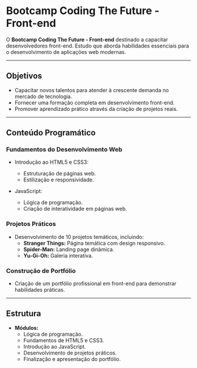 # Bootcamp Coding The Future - Front-end

O **Bootcamp Coding The Future - Front-end** destinado a capacitar desenvolvedores front-end. Estudo que aborda habilidades essenciais para o desenvolvimento de aplicações web modernas.

---

## Objetivos

- Capacitar novos talentos para atender à crescente demanda no mercado de tecnologia.
- Fornecer uma formação completa em desenvolvimento front-end.
- Promover aprendizado prático através da criação de projetos reais.

---

## Conteúdo Programático

### Fundamentos do Desenvolvimento Web
- Introdução ao HTML5 e CSS3:
  - Estruturação de páginas web.
  - Estilização e responsividade.

- JavaScript:
  - Lógica de programação.
  - Criação de interatividade em páginas web.

### Projetos Práticos
- Desenvolvimento de 10 projetos temáticos, incluindo:
  - **Stranger Things:** Página temática com design responsivo.
  - **Spider-Man:** Landing page dinâmica.
  - **Yu-Gi-Oh:** Galeria interativa.

### Construção de Portfólio
- Criação de um portfólio profissional em front-end para demonstrar habilidades práticas.

---

## Estrutura
- **Módulos:**
  - Lógica de programação.
  - Fundamentos de HTML5 e CSS3.
  - Introdução ao JavaScript.
  - Desenvolvimento de projetos práticos.
  - Finalização e apresentação do portfólio.
